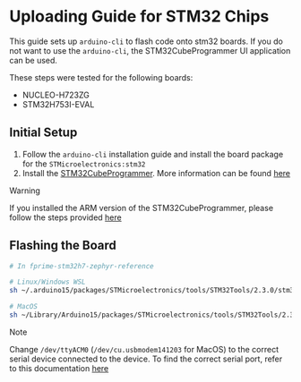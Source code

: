# Uploading Guide for STM32 Chips

This guide sets up `arduino-cli` to flash code onto stm32 boards. If you do not want to use the `arduino-cli`, the STM32CubeProgrammer UI application can be used.

These steps were tested for the following boards:

- NUCLEO-H723ZG
- STM32H753I-EVAL

## Initial Setup
1. Follow the `arduino-cli` installation guide and install the board package for the `STMicroelectronics:stm32`
2. Install the [STM32CubeProgrammer](https://www.st.com/en/development-tools/stm32cubeprog.html`). More information can be found [here](https://github.com/stm32duino/Arduino_Core_STM32/wiki/Upload-methods)

> [!Warning]
> If you installed the ARM version of the STM32CubeProgrammer, please follow the steps provided [here](./Arduino-STM32CubeProgrammer-Arm-Issue.md)

## Flashing the Board
```sh
# In fprime-stm32h7-zephyr-reference

# Linux/Windows WSL
sh ~/.arduino15/packages/STMicroelectronics/tools/STM32Tools/2.3.0/stm32CubeProg.sh -i swd -f build-fprime-automatic-zephyr/zephyr/zephyr.hex -c /dev/ttyACM0

# MacOS
sh ~/Library/Arduino15/packages/STMicroelectronics/tools/STM32Tools/2.3.0/stm32CubeProg.sh -i swd -f build-fprime-automatic-zephyr/zephyr/zephyr.hex -c /dev/cu.usbmodem142203 
```

> [!Note]
> Change `/dev/ttyACM0` (`/dev/cu.usbmodem141203` for MacOS) to the correct serial device connected to the device. To find the correct serial port, refer to this documentation [here](https://github.com/ngcp-project/gcs-infrastructure/blob/d34eeba4eb547a5174d291a64b36eaa8c11369c8/Communication/XBee/docs/serial_port.md)